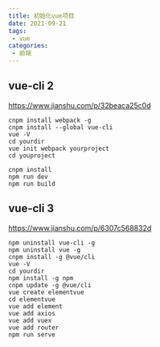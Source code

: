 ```yaml
---
title: 初始化vue项目
date: 2021-09-21
tags:
 - vue
categories:
 - 前端
---
```


## vue-cli 2
https://www.jianshu.com/p/32beaca25c0d

```
cnpm install webpack -g
cnpm install --global vue-cli
vue -V
cd yourdir
vue init webpack yourproject
cd youproject

cnpm install
npm run dev
npm run build
```

## vue-cli 3
https://www.jianshu.com/p/6307c568832d

```
npm uninstall vue-cli -g
npm uninstall vue -g
cnpm install -g @vue/cli
vue -V
cd yourdir
npm install -g npm
cnpm update -g @vue/cli
vue create elementvue
cd elementvue
vue add element
vue add axios
vue add vuex 
vue add router
npm run serve
```